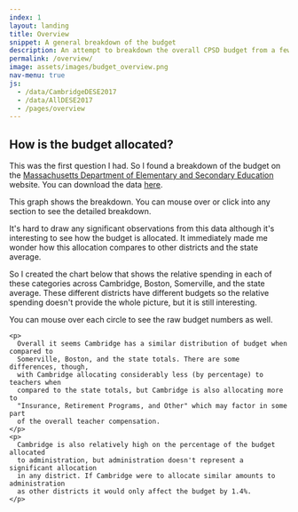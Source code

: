 ```yaml
---
index: 1
layout: landing
title: Overview
snippet: A general breakdown of the budget
description: An attempt to breakdown the overall CPSD budget from a few perspectives.
permalink: /overview/
image: assets/images/budget_overview.png
nav-menu: true
js:
  - /data/CambridgeDESE2017
  - /data/AllDESE2017
  - /pages/overview
---
```


<div class='narrative'>
  <div id="cambridgeDESE2017Data" class="graph-right"></div>
  <h2>How is the budget allocated?</h2>

  <p>
    This was the first question I had. So I found a breakdown of the budget on the
    <a href="http://www.doe.mass.edu/finance/statistics/ppx13-17.html" target="_blank">Massachusetts Department of Elementary and Secondary Education</a> website. You can download the data
    <a href="http://www.doe.mass.edu/finance/statistics/ppx13-17.xlsx">here</a>.
  </p>
  <p>
    This graph shows the breakdown. You can mouse over or click into any section to see the detailed
    breakdown.
  </p>
  <p>
    It's hard to draw any significant observations from this data although it's interesting to see how the budget is allocated. It immediately made me wonder how this allocation compares to other districts and the state average.
  </p>
  <p>
    So I created the chart below that shows the relative spending in each of these categories across
    Cambridge, Boston, Somerville, and the state average. These different districts have different budgets so the relative spending doesn't provide the whole picture, but it is still interesting.
  </p>
  <p>
    You can mouse over each circle to see the raw budget numbers as well.
  </p>

  <div class='clear'>
    <div id="allDESE2017Data" class="graph-left"></div>

    <p>
      Overall it seems Cambridge has a similar distribution of budget when compared to
      Somerville, Boston, and the state totals. There are some differences, though,
      with Cambridge allocating considerably less (by percentage) to teachers when
      compared to the state totals, but Cambridge is also allocating more to
      "Insurance, Retirement Programs, and Other" which may factor in some part
      of the overall teacher compensation.
    </p>
    <p>
      Cambridge is also relatively high on the percentage of the budget allocated
      to administration, but administration doesn't represent a significant allocation
      in any district. If Cambridge were to allocate similar amounts to administration
      as other districts it would only affect the budget by 1.4%.
    </p>
  </div>
</div>
